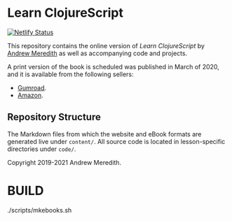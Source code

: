 # Learn ClojureScript

[![Netlify Status](https://api.netlify.com/api/v1/badges/9ae05350-5a11-4e5c-99e8-d5281a561b8e/deploy-status)](https://app.netlify.com/sites/brave-khorana-d82463/deploys)

This repository contains the online version of _Learn ClojureScript_ by [Andrew Meredith](https://kendru.github.io) as well as accompanying code and projects.

A print version of the book is scheduled was published in March of 2020, and it is available from the following sellers:

- [Gumroad](https://gum.co/learn-cljs).
- [Amazon](https://www.amazon.com/Learn-ClojureScript-Andrew-Stephen-Meredith/dp/1736717200).

## Repository Structure

The Markdown files from which the website and eBook formats are generated live under `content/`. All source code is located in lesson-specific directories under `code/`.


Copyright 2019-2021 Andrew Meredith.

# BUILD

./scripts/mkebooks.sh
